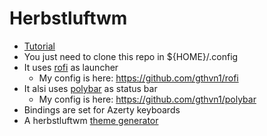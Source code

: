 # Herbstluftwm

- [Tutorial](https://herbstluftwm.org/tutorial.html)
- You just need to clone this repo in ${HOME}/.config
- It uses [rofi](https://github.com/davatorium/rofi) as launcher
  - My config is here: https://github.com/gthvn1/rofi
- It alsi uses [polybar](https://github.com/polybar/polybar) as status bar
  - My config is here: https://github.com/gthvn1/polybar
- Bindings are set for Azerty keyboards
- A herbstluftwm [theme generator](http://herbstluftgen.hellco.net/)
